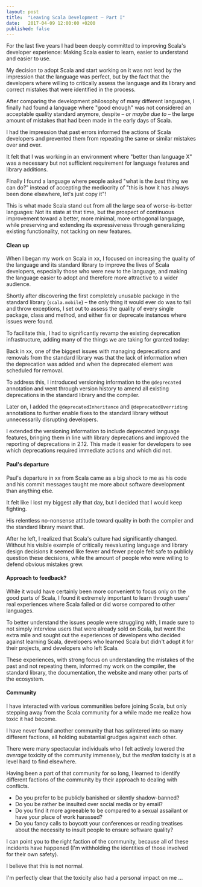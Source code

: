 ```yaml
---
layout: post
title:  "Leaving Scala Development – Part I"
date:   2017-04-09 12:00:00 +0200
published: false
---
```


For the last five years I had been deeply committed to improving Scala's
developer experience: Making Scala easier to learn, easier to understand and
easier to use.

My decision to adopt Scala and start working on it was not lead by the
impression that the language was perfect, but by the fact that the developers
where willing to critically assess the language and its library and correct
mistakes that were identified in the process.

After comparing the development philosophy of many different languages, I
finally had found a language where "good enough" was not considered an
acceptable quality standard anymore, despite – _or maybe due to_ – the large
amount of mistakes that had been made in the early days of Scala.

I had the impression that past errors informed the actions of Scala developers
and prevented them from repeating the same or similar mistakes over and over.

It felt that I was working in an environment where "better than language X"
was a necessary but not sufficient requirement for language features and library
additions.

Finally I found a language where people asked "what is the _best_
thing we can do?" instead of accepting the mediocrity of "this is how it has
always been done elsewhere, let's just copy it"!

This is what made Scala stand out from all the large sea of worse-is-better
languages: Not its state at that time, but the prospect of continuous
improvement toward a better, more minimal, more orthogonal language, while
preserving and extending its expressiveness through generalizing existing
functionality, not tacking on new features.

#### Clean up

When I began my work on Scala in xx, I focused on increasing the quality of the
language and its standard library to improve the lives of Scala developers,
especially those who were new to the language, and making the language easier to
adopt and therefore more attractive to a wider audience.

Shortly after discovering the first completely unusable package in the standard
library (`scala.mobile`) – the only thing it would ever do was to fail and throw
exceptions, I set out to assess the quality of every single package, class and
method, and either fix or deprecate instances where issues were found.

To facilitate this, I had to significantly revamp the existing deprecation
infrastructure, adding many of the things we are taking for granted today:

Back in xx, one of the biggest issues with managing deprecations and removals
from the standard library was that the lack of information when the deprecation
was added and when the deprecated element was scheduled for removal.

To address this, I introduced versioning information to the `@deprecated`
annotation and went through version history to amend all existing deprecations
in the standard library and the compiler.

Later on, I added the `@deprecatedInheritance` and `@deprecatedOverriding`
annotations to further enable fixes to the standard library without
unnecessarily disrupting developers.

I extended the versioning information to include deprecated language features,
bringing them in line with library deprecations and improved the reporting of
deprecations in 2.12. This made it easier for developers to see which
deprecations required immediate actions and which did not.

#### Paul's departure

Paul's departure in xx from Scala came as a big shock to me as his code and his
commit messages taught me more about software development than anything else.

It felt like I lost my biggest ally that day, but I decided that I would keep
fighting.

His relentless no-nonsense attitude toward quality in both the compiler and the standard
library meant that.

After he left, I realized that Scala's culture had significantly changed.
Without his visible example of critically reevaluating language and library
design decisions it seemed like fewer and fewer people felt safe to publicly
question these decisions, while the amount of people who were willing to defend
obvious mistakes grew.

#### Approach to feedback?

While it would have certainly been more convenient to focus only on the good
parts of Scala, I found it extremely important to learn through users' real
experiences where Scala failed or did worse compared to other languages.

To better understand the issues people were struggling with, I made sure to not
simply interview users that were already sold on Scala, but went the extra mile
and sought out the experiences of developers who decided against learning Scala,
developers who learned Scala but didn't adopt it for their projects, and
developers who left Scala.

These experiences, with strong focus on understanding the mistakes of the past
and not repeating them, informed my work on the compiler, the standard library,
the documentation, the website and many other parts of the ecosystem.

#### Community

I have interacted with various communities before joining Scala, but only
stepping away from the Scala community for a while made me realize how toxic it
had become.

I have never found another community that has splintered into so many different
factions, all holding substantial grudges against each other.

There were many spectacular individuals who I felt actively lowered the
_average_ toxicity of the community immensely, but the _median_ toxicity is at a
level hard to find elsewhere.

Having been a part of that community for so long, I learned to identify
different factions of the community by their approach to dealing with conflicts.

- Do you prefer to be publicly banished or silently shadow-banned?
- Do you be rather be insulted over social media or by email?
- Do you find it more agreeable to be compared to a sexual assailant or have
  your place of work harassed?
- Do you fancy calls to boycott your conferences or reading treatises about the
  necessity to insult people to ensure software quality?

I can point you to the right faction of the community, because all of these
incidents have happened (I'm withholding the identities of those involved for
their own safety).

I believe that this is not normal.

I'm perfectly clear that the toxicity also had a personal impact on me ...
